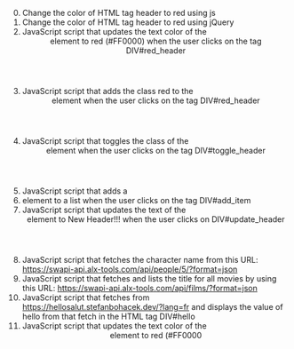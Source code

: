 0. Change the color of HTML tag header to red using js
1. Change the color of HTML tag header to red using jQuery
2. JavaScript script that updates the text color of the <header> element to red (#FF0000) when the user clicks on the tag DIV#red_header
3. JavaScript script that adds the class red to the <header> element when the user clicks on the tag DIV#red_header
4. JavaScript script that toggles the class of the <header> element when the user clicks on the tag DIV#toggle_header
5. JavaScript script that adds a <li> element to a list when the user clicks on the tag DIV#add_item
6. JavaScript script that updates the text of the <header> element to New Header!!! when the user clicks on DIV#update_header
7. JavaScript script that fetches the character name from this URL: https://swapi-api.alx-tools.com/api/people/5/?format=json
8. JavaScript script that fetches and lists the title for all movies by using this URL: https://swapi-api.alx-tools.com/api/films/?format=json
9. JavaScript script that fetches from https://hellosalut.stefanbohacek.dev/?lang=fr and displays the value of hello from that fetch in the HTML tag DIV#hello
10. JavaScript script that updates the text color of the <header> element to red (#FF0000

